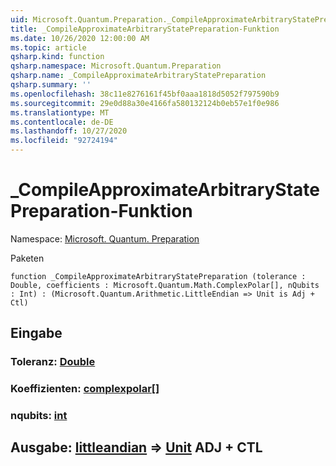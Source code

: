 ```yaml
---
uid: Microsoft.Quantum.Preparation._CompileApproximateArbitraryStatePreparation
title: _CompileApproximateArbitraryStatePreparation-Funktion
ms.date: 10/26/2020 12:00:00 AM
ms.topic: article
qsharp.kind: function
qsharp.namespace: Microsoft.Quantum.Preparation
qsharp.name: _CompileApproximateArbitraryStatePreparation
qsharp.summary: ''
ms.openlocfilehash: 38c11e8276161f45bf0aaa1818d5052f797590b9
ms.sourcegitcommit: 29e0d88a30e4166fa580132124b0eb57e1f0e986
ms.translationtype: MT
ms.contentlocale: de-DE
ms.lasthandoff: 10/27/2020
ms.locfileid: "92724194"
---
```

# <a name="_compileapproximatearbitrarystatepreparation-function"></a>_CompileApproximateArbitraryStatePreparation-Funktion

Namespace: [Microsoft. Quantum. Preparation](xref:Microsoft.Quantum.Preparation)

Paketen [](https://nuget.org/packages/)




```qsharp
function _CompileApproximateArbitraryStatePreparation (tolerance : Double, coefficients : Microsoft.Quantum.Math.ComplexPolar[], nQubits : Int) : (Microsoft.Quantum.Arithmetic.LittleEndian => Unit is Adj + Ctl)
```


## <a name="input"></a>Eingabe

### <a name="tolerance--double"></a>Toleranz: [Double](xref:microsoft.quantum.lang-ref.double)




### <a name="coefficients--complexpolar"></a>Koeffizienten: [complexpolar](xref:Microsoft.Quantum.Math.ComplexPolar)[]




### <a name="nqubits--int"></a>nqubits: [int](xref:microsoft.quantum.lang-ref.int)





## <a name="output--littleendian--unit-adj--ctl"></a>Ausgabe: [littleandian](xref:Microsoft.Quantum.Arithmetic.LittleEndian) => [Unit](xref:microsoft.quantum.lang-ref.unit) ADJ + CTL

